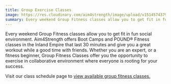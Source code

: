 ```yaml
---
title: Group Exercise Classes
image: https://res.cloudinary.com/aim4strength/image/upload/v1514574379/service-icon-group.png
summary: Every weekend Group Fitness classes allow you to get fit in fun social environment. Aim4Strength offers Boot Camps and POUND® Fitness classes in the Inland Empire that last 30 minutes and give you a great workout while a good time with friends. Whether you are an expert, or a fitness beginner, Group Fitness Classes offer you the opportunity to exercise in collaborative environment where everyone is rooting for your success.
---
```

Every weekend Group Fitness classes allow you to get fit in fun social environment. Aim4Strength offers Boot Camps and POUND® Fitness classes in the Inland Empire that last 30 minutes and give you a great workout while a good time with friends. Whether you are an expert, or a fitness beginner, Group Fitness Classes offer you the opportunity to exercise in collaborative environment where everyone is rooting for your success.

Visit our class schedule page to
[view available group fitness classes.](/class-schedule/)
